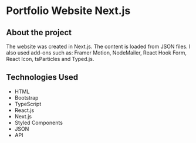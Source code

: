 # Portfolio Website Next.js


## About the project

The website was created in Next.js. The content is loaded from JSON files. I also used add-ons such as: Framer Motion, NodeMailer, React Hook Form, React Icon, tsParticles and Typed.js.

## Technologies Used

- HTML
- Bootstrap
- TypeScript
- React.js
- Next.js
- Styled Components
- JSON
- API
